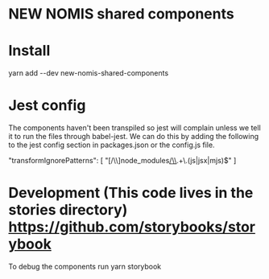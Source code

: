 # NEW NOMIS shared components

# Install
yarn add --dev new-nomis-shared-components

# Jest config
The components haven't been transpiled so jest will complain unless we tell it to run the files through babel-jest. We can do this by adding the following to the jest config section in packages.json or the config.js file. 

 "transformIgnorePatterns": [
    "[/\\\\]node_modules[/\\\\](?!(new-nomis-shared-components)/).+\\.(js|jsx|mjs)$"
  ]
  
 # Development (This code lives in the  stories directory) https://github.com/storybooks/storybook
 To debug the components run yarn storybook
